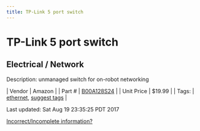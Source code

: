 ```yaml
---
title: TP-Link 5 port switch
---
```


# TP-Link 5 port switch
## Electrical / Network
Description: 	unmanaged switch for on-robot networking 

| Vendor | Amazon | 
| Part # | [B00A128S24](https://www.amazon.com/TP-Link-TL-SG105-Gigabit-Ethernet-Unmanaged/dp/B00A128S24/ref=sr_1_3?ie=UTF8&qid=1501921072&sr=8-3&keywords=5+port+switch) | 
| Unit Price | $19.99 | 
| Tags: | [ethernet](https://jgermita.github.io/frc-parts/search/?q=ethernet), [suggest tags](https://docs.google.com/forms/d/e/1FAIpQLSeWyY8v3RgOty-MyWmh9U0iivNYN_molChYyS-0U-o-kOAv_g/viewform) | 

Last updated: Sat Aug 19 23:35:25 PDT 2017

 [Incorrect/Incomplete information?](https://docs.google.com/forms/d/e/1FAIpQLSeWyY8v3RgOty-MyWmh9U0iivNYN_molChYyS-0U-o-kOAv_g/viewform)